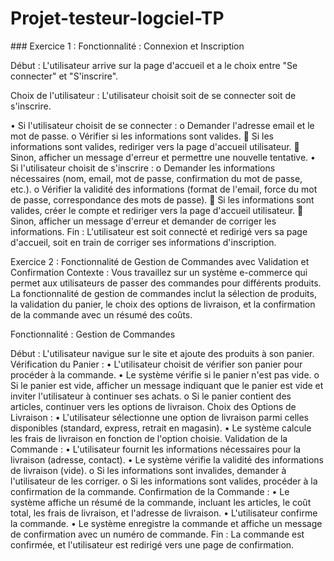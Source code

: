 ﻿# Projet-testeur-logciel-TP
﻿#﻿## Exercice 1 : Fonctionnalité : Connexion et Inscription

Début : L'utilisateur arrive sur la page d'accueil et a le choix entre "Se connecter" et "S'inscrire".

Choix de l'utilisateur : L'utilisateur choisit soit de se connecter soit de s'inscrire.

•	Si l'utilisateur choisit de se connecter :
o	Demander l'adresse email et le mot de passe.
o	Vérifier si les informations sont valides.
	Si les informations sont valides, rediriger vers la page d'accueil utilisateur.
	Sinon, afficher un message d'erreur et permettre une nouvelle tentative.
•	Si l'utilisateur choisit de s'inscrire :
o	Demander les informations nécessaires (nom, email, mot de passe, confirmation du mot de passe, etc.).
o	Vérifier la validité des informations (format de l'email, force du mot de passe, correspondance des mots de passe).
	Si les informations sont valides, créer le compte et rediriger vers la page d'accueil utilisateur.
	Sinon, afficher un message d'erreur et demander de corriger les informations.
Fin : L'utilisateur est soit connecté et redirigé vers sa page d'accueil, soit en train de corriger ses informations d'inscription.









Exercice 2 : Fonctionnalité de Gestion de Commandes avec Validation et Confirmation
Contexte :
Vous travaillez sur un système e-commerce qui permet aux utilisateurs de passer des commandes pour différents produits. La fonctionnalité de gestion de commandes inclut la sélection de produits, la validation du panier, le choix des options de livraison, et la confirmation de la commande avec un résumé des coûts.

Fonctionnalité : Gestion de Commandes

Début : L'utilisateur navigue sur le site et ajoute des produits à son panier.
Vérification du Panier :
•	L'utilisateur choisit de vérifier son panier pour procéder à la commande.
•	Le système vérifie si le panier n'est pas vide.
o	Si le panier est vide, afficher un message indiquant que le panier est vide et inviter l'utilisateur à continuer ses achats.
o	Si le panier contient des articles, continuer vers les options de livraison.
Choix des Options de Livraison :
•	L'utilisateur sélectionne une option de livraison parmi celles disponibles (standard, express, retrait en magasin).
•	Le système calcule les frais de livraison en fonction de l'option choisie.
Validation de la Commande :
•	L'utilisateur fournit les informations nécessaires pour la livraison (adresse, contact).
•	Le système vérifie la validité des informations de livraison (vide).
o	Si les informations sont invalides, demander à l'utilisateur de les corriger.
o	Si les informations sont valides, procéder à la confirmation de la commande.
Confirmation de la Commande :
•	Le système affiche un résumé de la commande, incluant les articles, le coût total, les frais de livraison, et l'adresse de livraison.
•	L'utilisateur confirme la commande.
•	Le système enregistre la commande et affiche un message de confirmation avec un numéro de commande.
Fin : La commande est confirmée, et l'utilisateur est redirigé vers une page de confirmation.

